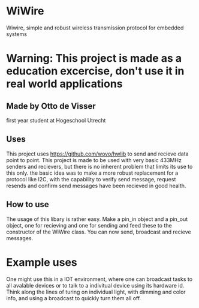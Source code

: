 # WiWire
Wiwire, simple and robust wireless transmission protocol for embedded systems

# Warning: This project is made as a education excercise, don't use it in real world applications

## Made by Otto de Visser
first year student at Hogeschool Utrecht

## Uses
This project uses https://github.com/wovo/hwlib to send and recieve data point to point. This project is made to be used with very basic 433MHz senders and recievers, but there is no inherent problem that limits its use to this only. 
the basic idea was to make a more robust replacement for a protocol like I2C, with the capability to verify send message, request resends and confirm send messages have been recieved in good health.

## How to use
The usage of this libary is rather easy. Make a pin_in object and a pin_out object, one for recieving and one for sending and feed these to the constructor of the WiWire class. You can now send, broadcast and recieve messages. 

# Example uses
One might use this in a IOT environment, where one can broadcast tasks to all avalable devices or to talk to a indivitual device using its hardware id. Think along the lines of turing on individual light, with dimming and color info, and using a broadcast to quickly turn them all off. 

